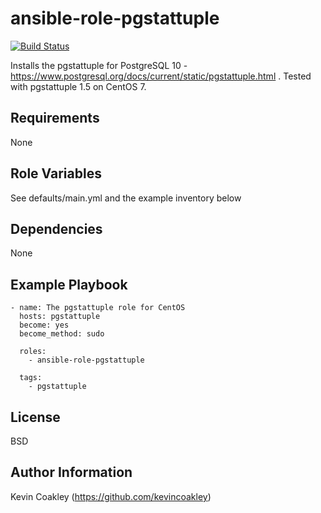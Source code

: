 ansible-role-pgstattuple
========================

[![Build Status](https://travis-ci.org/kevincoakley/ansible-role-pgstattuple.svg?branch=master)](https://travis-ci.org/kevincoakley/ansible-role-pgstattuple)

Installs the pgstattuple for PostgreSQL 10 - https://www.postgresql.org/docs/current/static/pgstattuple.html . Tested with pgstattuple 1.5 on CentOS 7.

Requirements
------------

None

Role Variables
--------------

See defaults/main.yml and the example inventory below

Dependencies
------------

None

Example Playbook
----------------

    - name: The pgstattuple role for CentOS
      hosts: pgstattuple
      become: yes
      become_method: sudo
    
      roles:
        - ansible-role-pgstattuple
    
      tags:
        - pgstattuple
    
License
-------

BSD

Author Information
------------------

Kevin Coakley (https://github.com/kevincoakley)
